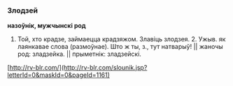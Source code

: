### Злодзей
**назоўнік, мужчынскі род**

1. Той, хто крадзе, займаецца крадзяжом. Злавіць злодзея. 2. Ужыв. як лаянкавае слова (размоўнае). Што ж ты, з., тут натварыў! || жаночы род: зладзейка. || прыметнік: зладзейскі.

<a rel="author">[http://rv-blr.com/](http://rv-blr.com/slounik.jsp?letterId=0&maskId=0&pageId=1161)</a>
